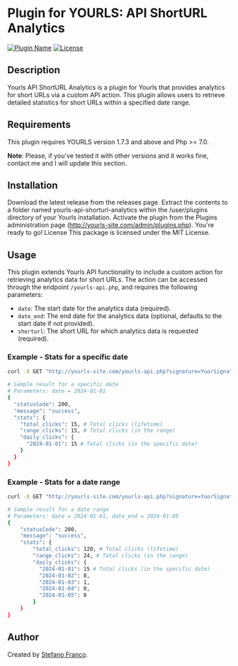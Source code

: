 # Plugin for YOURLS: API ShortURL Analytics

[![Plugin Name](https://img.shields.io/badge/Plugin%20Name-ShortURL%20Analytics-blue)](https://github.com/stefanofranco/yourls-api-shorturl-analytics)
[![License](https://img.shields.io/badge/License-MIT-yellow.svg)](https://opensource.org/licenses/MIT)

## Description

Yourls API ShortURL Analytics is a plugin for Yourls that provides analytics for short URLs via a custom API action. This plugin allows users to retrieve detailed statistics for short URLs within a specified date range.

## Requirements

This plugin requires YOURLS version 1.7.3 and above and Php >= 7.0.

**Note**: Please, if you've tested it with other versions and it works fine, contact me and I will update this section.


## Installation
Download the latest release from the releases page.
Extract the contents to a folder named yourls-api-shorturl-analytics within the /user/plugins directory of your Yourls installation.
Activate the plugin from the Plugins administration page (http://yourls-site.com/admin/plugins.php).
You're ready to go!
License
This package is licensed under the MIT License.

## Usage

This plugin extends Yourls API functionality to include a custom action for retrieving analytics data for short URLs. The action can be accessed through the endpoint `/yourls-api.php`, and requires the following parameters:

- `date`: The start date for the analytics data (required).
- `date_end`: The end date for the analytics data (optional, defaults to the start date if not provided).
- `shorturl`: The short URL for which analytics data is requested (required).

### Example - Stats for a specific date

```bash
curl -X GET "http://yourls-site.com/yourls-api.php?signature=YuorSignature&action=shorturl_analytics&date=2024-01-01&shorturl=abc123"
```
```bash
# Sample result for a specific date
# Parameters: date = 2024-01-01
{
  "statusCode": 200,
  "message": "success",
  "stats": {
    "total_clicks": 15, # Total clicks (lifetime)
    "range_clicks": 15, # Total clicks (in the range)
    "daily_clicks": {
      "2024-01-01": 15 # Total clicks (in the specific date)
    }
  }
}
```

### Example - Stats for a date range

```bash
curl -X GET "http://yourls-site.com/yourls-api.php?signature=YuorSignature&action=shorturl_analytics&date=2024-01-01&date_and=2024-12-31&shorturl=abc123"
```

```bash
# Sample result for a date range
# Parameters: date = 2024-01-01, date_end = 2024-01-05
{
    "statusCode": 200,
    "message": "success",
    "stats": {
        "total_clicks": 120, # Total clicks (lifetime)
        "range_clicks": 24, # Total clicks (in the range)
        "daily_clicks": {
          "2024-01-01": 15 # Total clicks (in the specific date)
          "2024-01-02": 8,
          "2024-01-03": 1,
          "2024-01-04": 0,
          "2024-01-05": 0
        }
    }
}
```

## Author
Created by [Stefano Franco](https://github.com/stefanofranco/yourls-api-shorturl-analytics).
